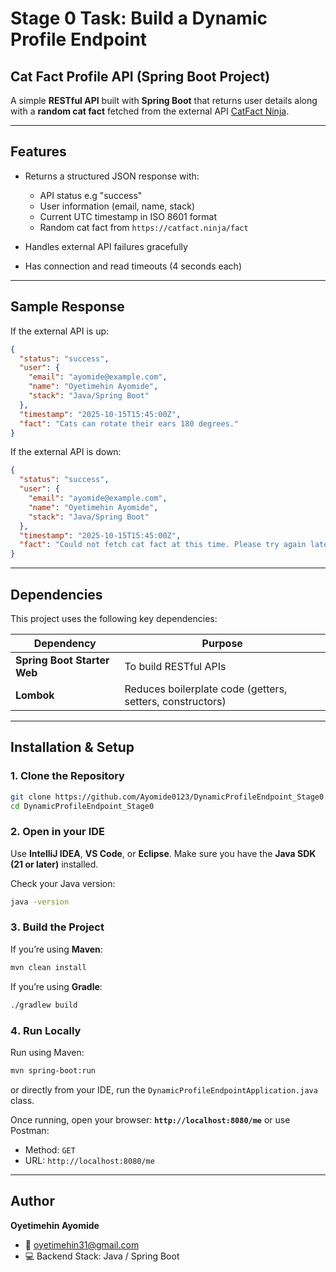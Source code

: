 # Stage 0 Task: Build a Dynamic Profile Endpoint

## Cat Fact Profile API (Spring Boot Project)

A simple **RESTful API** built with **Spring Boot** that returns user details along with a **random cat fact** fetched from the external API [CatFact Ninja](https://catfact.ninja/fact).

---

## Features

* Returns a structured JSON response with:

    * API status e.g "success"
    * User information (email, name, stack)
    * Current UTC timestamp in ISO 8601 format
    * Random cat fact from `https://catfact.ninja/fact`
* Handles external API failures gracefully
* Has connection and read timeouts (4 seconds each)

---

## Sample Response

If the external API is up:

```json
{
  "status": "success",
  "user": {
    "email": "ayomide@example.com",
    "name": "Oyetimehin Ayomide",
    "stack": "Java/Spring Boot"
  },
  "timestamp": "2025-10-15T15:45:00Z",
  "fact": "Cats can rotate their ears 180 degrees."
}
```

If the external API is down:

```json
{
  "status": "success",
  "user": {
    "email": "ayomide@example.com",
    "name": "Oyetimehin Ayomide",
    "stack": "Java/Spring Boot"
  },
  "timestamp": "2025-10-15T15:45:00Z",
  "fact": "Could not fetch cat fact at this time. Please try again later."
}
```

---

## Dependencies

This project uses the following key dependencies:

| Dependency                    | Purpose                                                   |
| ----------------------------- | --------------------------------------------------------- |
| **Spring Boot Starter Web**   | To build RESTful APIs                                     |
| **Lombok**                    | Reduces boilerplate code (getters, setters, constructors) |

---

## Installation & Setup

### 1️. Clone the Repository

```bash
git clone https://github.com/Ayomide0123/DynamicProfileEndpoint_Stage0.git
cd DynamicProfileEndpoint_Stage0
```

### 2️. Open in your IDE

Use **IntelliJ IDEA**, **VS Code**, or **Eclipse**.
Make sure you have the **Java SDK (21 or later)** installed.

Check your Java version:

```bash
java -version
```


### 3️. Build the Project

If you’re using **Maven**:

```bash
mvn clean install
```

If you’re using **Gradle**:

```bash
./gradlew build
```

### 4️. Run Locally

Run using Maven:

```bash
mvn spring-boot:run
```

or directly from your IDE, run the `DynamicProfileEndpointApplication.java` class.

Once running, open your browser: **`http://localhost:8080/me`** or use Postman: 


* Method: `GET`
* URL: `http://localhost:8080/me`

---

## Author

**Oyetimehin Ayomide**
* 📧 [oyetimehin31@gmail.com](mailto:oyetimehin31@gmail.com)
* 💻 Backend Stack: Java / Spring Boot
